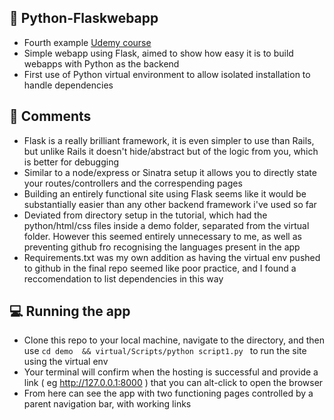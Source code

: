 ## 🐍 Python-Flaskwebapp

- Fourth example [Udemy course](https://www.udemy.com/course/the-python-mega-course/)
- Simple webapp using Flask, aimed to show how easy it is to build webapps with Python as the backend
- First use of Python virtual environment to allow isolated installation to handle dependencies


## 📓 Comments

- Flask is a really brilliant framework, it is even simpler to use than Rails, but unlike Rails it doesn't hide/abstract but of the logic from you, which is better for debugging
- Similar to a node/express or Sinatra setup it allows you to directly state your routes/controllers and the correspending pages
- Building an entirely functional site using Flask seems like it would be substantially easier than any other backend framework i've used so far
- Deviated from directory setup in the tutorial, which had the python/html/css files inside a demo folder, separated from the virtual folder. However this seemed entirely unnecessary to me, as well as preventing github fro recognising the languages present in the app
- Requirements.txt was my own addition as having the virtual env pushed to github in the final repo seemed like poor practice, and I found a reccomendation to list dependencies in this way


## 💻 Running the app

- Clone this repo to your local machine, navigate to the directory, and then use ``` cd demo  && virtual/Scripts/python script1.py  ``` to run the site using the virtual env
- Your terminal will confirm when the hosting is successful and provide a link ( eg http://127.0.0.1:8000 ) that you can alt-click to open the browser
- From here can see the app with two functioning pages controlled by a parent navigation bar, with working links

